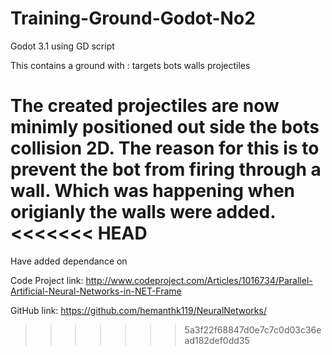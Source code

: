 # Training-Ground-Godot-No2

Godot 3.1
using GD script

This contains a ground with :
targets
bots
walls
projectiles

The created projectiles are now minimly positioned out side the bots collision 2D.
The reason for this is to prevent the bot from firing through a wall.  Which was happening when origianly the walls were added.
<<<<<<< HEAD
=======



Have added dependance on 

Code Project link:
http://www.codeproject.com/Articles/1016734/Parallel-Artificial-Neural-Networks-in-NET-Frame

GitHub link:
https://github.com/hemanthk119/NeuralNetworks/
>>>>>>> 5a3f22f68847d0e7c7c0d03c36ead182def0dd35
